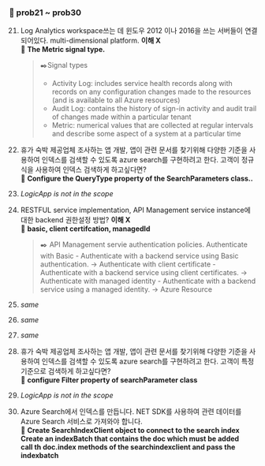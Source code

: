 ### 💯 prob21 ~ prob30

21. Log Analytics workspace쓰는 데 윈도우 2012 이나 2016을 쓰는 서버들이 연결되어있다. multi-dimensional platform. **이해 X**    
    🔔 **The Metric signal type.**   
      > ✒️Signal types    
      > * Activity Log: includes service health records along with records on any configuration changes made to the resources (and is available to all Azure resources)     
      > * Audit Log: contains the history of sign-in activity and audit trail of changes made within a particular tenant     
      > * Metric: numerical values that are collected at regular intervals and describe some aspect of a system at a particular time

22. 휴가 숙박 제공업체 조사하는 앱 개발, 앱이 관련 문서를 찾기위해 다양한 기준을 사용하여 인덱스를 검색할 수 있도록 azure search를 구현하려고 한다. 고객이 정규식을 사용하여 인덱스 검색하게 하고싶다면?     
    🔔 **Configure the QueryType property of the SearchParameters class..**   
23. *LogicApp is not in the scope*
24. RESTFUL service implementation, API Management service instance에 대한 backend 권한설정 방법? **이해 X**     
    🔔 **basic, client certifcation, managedId**   
      > ✒️ API Management servie authentication policies.
      > Authenticate with Basic - Authenticate with a backend service using Basic authentication. ->
      > Authenticate with client certificate - Authenticate with a backend service using client certificates. ->
      > Authenticate with managed identity - Authenticate with a backend service using a managed identity. -> Azure Resource
25. *same*  
26. *same*  
27. *same*  
28. 휴가 숙박 제공업체 조사하는 앱 개발, 앱이 관련 문서를 찾기위해 다양한 기준을 사용하여 인덱스를 검색할 수 있도록 azure search를 구현하려고 한다. 고객이 특정기준으로 검색하게 하고싶다면?       
    🔔 **configure Filter property of searchParameter class**   
29. *LogicApp is not in the scope*  
30. Azure Search에서 인덱스를 만듭니다. NET SDK를 사용하여 관련 데이터를 Azure Search 서비스로 가져와야 합니다.         
   🔔 **Create SearchIndexClient object to connect to the search index**    
   **Create an indexBatch that contains the doc which must be added**    
   **call th doc.index methods of the searchindexclient and pass the indexbatch**  
